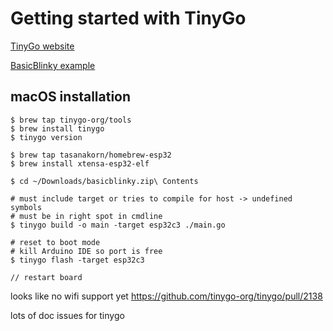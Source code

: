 # Getting started with TinyGo

[TinyGo website](https://tinygo.org)

[BasicBlinky example](https://github.com/codepope/basicblinky)

## macOS installation

```shell
$ brew tap tinygo-org/tools
$ brew install tinygo
$ tinygo version

$ brew tap tasanakorn/homebrew-esp32
$ brew install xtensa-esp32-elf

$ cd ~/Downloads/basicblinky.zip\ Contents

# must include target or tries to compile for host -> undefined symbols
# must be in right spot in cmdline
$ tinygo build -o main -target esp32c3 ./main.go

# reset to boot mode
# kill Arduino IDE so port is free
$ tinygo flash -target esp32c3

// restart board
```

looks like no wifi support yet https://github.com/tinygo-org/tinygo/pull/2138

lots of doc issues for tinygo
